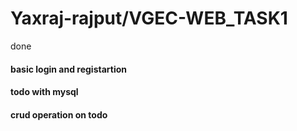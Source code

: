 # Yaxraj-rajput/VGEC-WEB_TASK1

done 
#### basic login and registartion
#### todo with mysql
#### crud operation on todo
